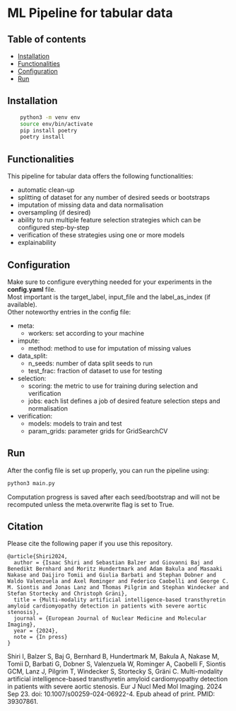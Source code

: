 # ML Pipeline for tabular data <!-- omit in toc -->

## Table of contents <!-- omit in toc -->

- [Installation](#installation)
- [Functionalities](#functionalities)
- [Configuration](#configuration)
- [Run](#run)

## Installation

```bash
    python3 -m venv env
    source env/bin/activate
    pip install poetry
    poetry install
```

## Functionalities

This pipeline for tabular data offers the following functionalities:

- automatic clean-up
- splitting of dataset for any number of desired seeds or bootstraps
- imputation of missing data and data normalisation
- oversampling (if desired)
- ability to run multiple feature selection strategies which can be configured step-by-step
- verification of these strategies using one or more models
- explainability
  
## Configuration

Make sure to configure everything needed for your experiments in the **config.yaml** file.\
Most important is the target_label, input_file and the label_as_index (if available).\
Other noteworthy entries in the config file:

- meta:
  - workers: set according to your machine
- impute:
  - method: method to use for imputation of missing values
- data_split:
  - n_seeds: number of data split seeds to run
  - test_frac: fraction of dataset to use for testing
- selection:
  - scoring: the metric to use for training during selection and verification
  - jobs: each list defines a job of desired feature selection steps and normalisation
- verification:
  - models: models to train and test
  - param_grids: parameter grids for GridSearchCV

## Run

After the config file is set up properly, you can run the pipeline using:

```bash
python3 main.py
```

Computation progress is saved after each seed/bootstrap and will not be recomputed unless the meta.overwrite flag is set to True.


## Citation
Please cite the following paper if you use this repository.

```
@article{Shiri2024,
  author = {Isaac Shiri and Sebastian Balzer and Giovanni Baj and Benedikt Bernhard and Moritz Hundertmark and Adam Bakula and Masaaki Nakase and Daijiro Tomii and Giulia Barbati and Stephan Dobner and Waldo Valenzuela and Axel Rominger and Federico Caobelli and George C. M. Siontis and Jonas Lanz and Thomas Pilgrim and Stephan Windecker and Stefan Stortecky and Christoph Gräni},
  title = {Multi-modality artificial intelligence-based transthyretin amyloid cardiomyopathy detection in patients with severe aortic stenosis},
  journal = {European Journal of Nuclear Medicine and Molecular Imaging},
  year = {2024},
  note = {In press}
}

```
Shiri I, Balzer S, Baj G, Bernhard B, Hundertmark M, Bakula A, Nakase M, Tomii D, Barbati G, Dobner S, Valenzuela W, Rominger A, Caobelli F, Siontis GCM, Lanz J, Pilgrim T, Windecker S, Stortecky S, Gräni C. Multi-modality artificial intelligence-based transthyretin amyloid cardiomyopathy detection in patients with severe aortic stenosis. Eur J Nucl Med Mol Imaging. 2024 Sep 23. doi: 10.1007/s00259-024-06922-4. Epub ahead of print. PMID: 39307861.
